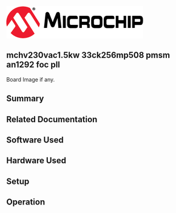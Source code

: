 <picture>
    <source media="(prefers-color-scheme: dark)" srcset="images/microchip_logo_white_red.png">
	<source media="(prefers-color-scheme: light)" srcset="images/microchip_logo_black_red.png">
    <img alt="Microchip Logo." src="images/microchip_logo_black_red.png">
</picture> 

## mchv230vac1.5kw 33ck256mp508 pmsm an1292 foc pll

Board Image if any.

## Summary


## Related Documentation


## Software Used 


## Hardware Used


## Setup


## Operation




